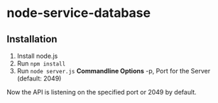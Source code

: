 # node-service-database

## Installation

1. Install node.js
2. Run `npm install`
3. Run `node server.js`
**Commandline Options**
-p, Port for the Server (default: 2049)

Now the API is listening on the specified port or 2049 by default.
